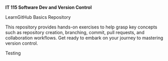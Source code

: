 **IT 115 Software Dev and Version Control**

LearnGitHub Basics Repository

This repository provides hands-on exercises to help grasp key concepts such as repository creation, branching, commit, pull requests, and collaboration workflows. Get ready to embark on your journey to mastering version control.

Testing